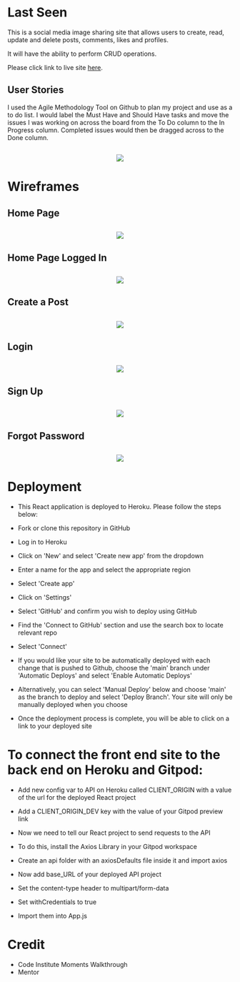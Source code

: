 # Last Seen 

This is a social media image sharing site that allows users to create, read, update and delete posts, comments, likes and profiles.

It will have the ability to perform CRUD operations.

Please click link to live site [here](https://last-seen.herokuapp.com/).

## User Stories 

I used the Agile Methodology Tool on Github to plan my project and use as a to do list. I would label the Must Have and Should Have tasks and move the issues I was working on across the board from the To Do column to the In Progress column. Completed issues would then be dragged across to the Done column.

<h2 align ="center"><img src = "public/user-stories.png"></h2>

# Wireframes

## Home Page

<h2 align ="center"><img src = "public/homepage.png"></h2>

## Home Page Logged In

<h2 align ="center"><img src = "public/homepage-loggedin.png"></h2>

## Create a Post

<h2 align ="center"><img src = "public/createpost.png"></h2>

## Login

<h2 align ="center"><img src = "public/login.png"></h2>

## Sign Up

<h2 align ="center"><img src = "public/signup.png"></h2>

## Forgot Password

<h2 align ="center"><img src = "public/forgotpassword.png"></h2>




# Deployment
- This React application is deployed to Heroku. Please follow the steps below:

- Fork or clone this repository in GitHub

- Log in to Heroku

- Click on 'New' and select 'Create new app' from the dropdown

- Enter a name for the app and select the appropriate region

- Select 'Create app'

- Click on 'Settings'

- Select 'GitHub' and confirm you wish to deploy using GitHub

- Find the 'Connect to GitHub' section and use the search box to locate relevant repo

- Select 'Connect'

- If you would like your site to be automatically deployed with each change that is pushed to Github, choose the 'main' branch under 'Automatic Deploys' and select 'Enable Automatic Deploys'

- Alternatively, you can select 'Manual Deploy' below and choose 'main' as the branch to deploy and select 'Deploy Branch'. Your site will only be manually deployed when you choose

- Once the deployment process is complete, you will be able to click on a link to your deployed site

# To connect the front end site to the back end on Heroku and Gitpod:
- Add new config var to API on Heroku called CLIENT_ORIGIN with a value of the url for the deployed React project

- Add a CLIENT_ORIGIN_DEV key with the value of your Gitpod preview link

- Now we need to tell our React project to send requests to the API

- To do this, install the Axios Library in your Gitpod workspace 

- Create an api folder with an axiosDefaults file inside it and import axios

- Now add base_URL of your deployed API project

- Set the content-type header to multipart/form-data

- Set withCredentials to true

- Import them into App.js

# Credit
- Code Institute Moments Walkthrough
- Mentor

